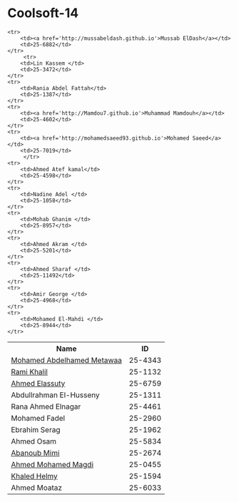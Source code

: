 Coolsoft-14
===========
<table>
	<tr>
		<th>Name</th>
		<th>ID</th>
	</tr>
	<tr>
		<td><a href='http://metawaa.github.io'>Mohamed Abdelhamed Metawaa</a></td> 
		<td>25-4343</td>
	</tr>
	<tr>
		<td><a href='http://rami-khalil.github.io'>Rami Khalil</a></td>
		<td>25-1132</td>
	</tr>
	<tr>
		<td><a href='http://ahmedelassuty.github.io'>Ahmed Elassuty </a></td>
		<td>25-6759</td>
	</tr>
	<tr>
		<td>Abdullrahman El-Husseny </td>
		<td>25-1311</td>
	</tr>
	<tr>
		<td>Rana Ahmed Elnagar </td>
		<td>25-4461</td>
	</tr>
	<tr>
		<td>Mohamed Fadel </td>
		<td>25-2960</td>
	</tr>
	<tr>
		<td>Ebrahim Serag </td>
		<td>25-1962</td>
	</tr>
	<tr>
		<td>Ahmed Osam </td>
		<td>25-5834</td>
	</tr>
	<tr>
		<td><a href='http://mimikian.github.io'>Abanoub Mimi</a></td>
		<td>25-2674</td>
	</tr>
	<tr>
		<td><a href='http://ahmed93.github.io'>Ahmed Mohamed Magdi</a></td> 
		<td>25-0455</td>
	</tr>
	<tr>
		<td><a href="http://khaledhelmy.github.io">Khaled Helmy</a></td>
		<td>25-1594</td>
	</tr>
	<tr>
		<td>Ahmed Moataz</td>
		<td>25-6033</td>
	</tr>

	<tr>
		<td><a href='http://mussabeldash.github.io'>Mussab ElDash</a></td>
		<td>25-6882</td>
	</tr>
         <tr>
		<td>Lin Kassem </td>
		<td>25-3472</td>
	</tr>
	<tr>
		<td>Rania Abdel Fattah</td>
		<td>25-1387</td>
	</tr>
	<tr>
		<td><a href='http://Mamdou7.github.io'>Muhammad Mamdouh</a></td>
		<td>25-4602</td>
	</tr>
	<tr>
		<td><a href='http://mohamedsaeed93.github.io'>Mohamed Saeed</a></td>
		<td>25-7019</td>
         </tr>
	<tr>
		<td>Ahmed Atef kamal</td>
		<td>25-4598</td>
	</tr>
	<tr>
		<td>Nadine Adel </td>
		<td>25-1058</td>
	</tr>
	<tr>
		<td>Mohab Ghanim </td>
		<td>25-8957</td>
	</tr>
	<tr>
		<td>Ahmed Akram </td>
		<td>25-5201</td>
	</tr>
	<tr>
		<td>Ahmed Sharaf </td>
		<td>25-11492</td>
	</tr>
	<tr>
		<td>Amir George </td>
		<td>25-4968</td>
	</tr>
    <tr>
        <td>Mohamed El-Mahdi </td>
        <td>25-8944</td>
    </tr>   


</table>
